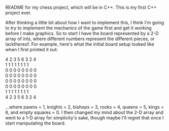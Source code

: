 README for my chess project, which will be in C++.  This is my first C++ project ever.

After thinking a little bit about how I want to implement this, I think I'm going to try to implement the mechanics of the game first and get it working before I make graphics.  So to start I have the board represented by a 2-D array of ints, where different numbers represent the different pieces, or lackthereof.  For example, here's what the initial board setup looked like when I first printed it out:

4 2 3 5 6 3 2 4\
1 1 1 1 1 1 1 1\
0 0 0 0 0 0 0 0\
0 0 0 0 0 0 0 0\
0 0 0 0 0 0 0 0\
0 0 0 0 0 0 0 0\
1 1 1 1 1 1 1 1\
4 2 3 5 6 3 2 4

...where pawns = 1, knights = 2, bishops = 3, rooks = 4, queens = 5, kings = 6, and empty squares = 0.  I then changed my mind about the 2-D array and went to a 1-D array for simplicity's sake, though maybe I'll regret that once I start manipulating the board.
